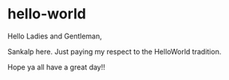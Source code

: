 # hello-world

Hello Ladies and Gentleman,

Sankalp here. Just paying my respect to the HelloWorld tradition.

Hope ya all have a great day!!


